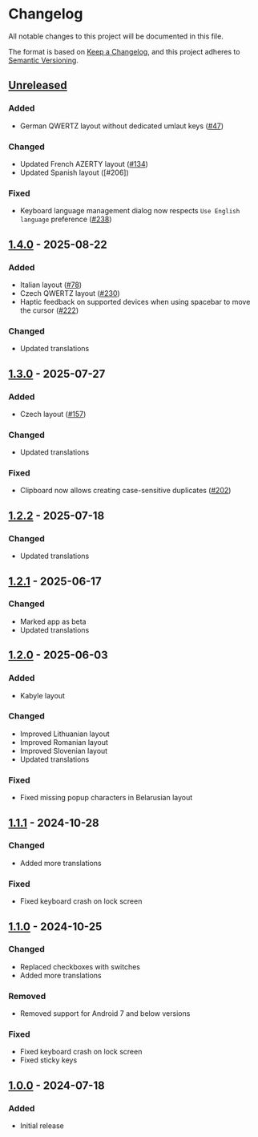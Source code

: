 # Changelog
All notable changes to this project will be documented in this file.

The format is based on [Keep a Changelog](https://keepachangelog.com/en/1.1.0/),
and this project adheres to [Semantic Versioning](https://semver.org/spec/v2.0.0.html).

## [Unreleased]
### Added
- German QWERTZ layout without dedicated umlaut keys ([#47])

### Changed
- Updated French AZERTY layout ([#134])
- Updated Spanish layout ([#206])

### Fixed
- Keyboard language management dialog now respects `Use English language` preference ([#238])

## [1.4.0] - 2025-08-22
### Added
- Italian layout ([#78])
- Czech QWERTZ layout ([#230])
- Haptic feedback on supported devices when using spacebar to move the cursor ([#222])

### Changed
- Updated translations

## [1.3.0] - 2025-07-27
### Added
- Czech layout ([#157])

### Changed
- Updated translations

### Fixed
- Clipboard now allows creating case-sensitive duplicates ([#202])

## [1.2.2] - 2025-07-18
### Changed
- Updated translations

## [1.2.1] - 2025-06-17
### Changed
- Marked app as beta
- Updated translations

## [1.2.0] - 2025-06-03
### Added
- Kabyle layout

### Changed
- Improved Lithuanian layout
- Improved Romanian layout
- Improved Slovenian layout
- Updated translations

### Fixed
- Fixed missing popup characters in Belarusian layout

## [1.1.1] - 2024-10-28
### Changed
- Added more translations

### Fixed
- Fixed keyboard crash on lock screen

## [1.1.0] - 2024-10-25
### Changed
- Replaced checkboxes with switches
- Added more translations

### Removed
- Removed support for Android 7 and below versions

### Fixed
- Fixed keyboard crash on lock screen
- Fixed sticky keys

## [1.0.0] - 2024-07-18
### Added
- Initial release

[#47]: https://github.com/FossifyOrg/Keyboard/issues/47
[#78]: https://github.com/FossifyOrg/Keyboard/issues/78
[#134]: https://github.com/FossifyOrg/Keyboard/issues/134
[#157]: https://github.com/FossifyOrg/Keyboard/issues/157
[#202]: https://github.com/FossifyOrg/Keyboard/issues/202
[#222]: https://github.com/FossifyOrg/Keyboard/issues/222
[#230]: https://github.com/FossifyOrg/Keyboard/issues/230
[#238]: https://github.com/FossifyOrg/Keyboard/issues/238

[Unreleased]: https://github.com/FossifyOrg/Keyboard/compare/1.4.0...HEAD
[1.4.0]: https://github.com/FossifyOrg/Keyboard/compare/1.3.0...1.4.0
[1.3.0]: https://github.com/FossifyOrg/Keyboard/compare/1.2.2...1.3.0
[1.2.2]: https://github.com/FossifyOrg/Keyboard/compare/1.2.1...1.2.2
[1.2.1]: https://github.com/FossifyOrg/Keyboard/compare/1.2.0...1.2.1
[1.2.0]: https://github.com/FossifyOrg/Keyboard/compare/1.1.1...1.2.0
[1.1.1]: https://github.com/FossifyOrg/Keyboard/compare/1.1.0...1.1.1
[1.1.0]: https://github.com/FossifyOrg/Keyboard/compare/1.0.0...1.1.0
[1.0.0]: https://github.com/FossifyOrg/Keyboard/releases/tag/1.0.0
